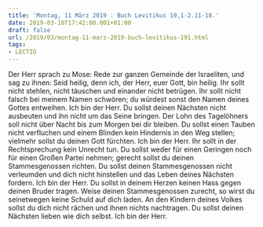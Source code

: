 ```yaml
---
title: 'Montag, 11 März 2019 : Buch Levitikus 19,1-2.11-18.'
date: 2019-03-10T17:42:00.001+01:00
draft: false
url: /2019/03/montag-11-marz-2019-buch-levitikus-191.html
tags: 
- LECTIO
---
```


Der Herr sprach zu Mose: Rede zur ganzen Gemeinde der Israeliten, und sag zu ihnen: Seid heilig, denn ich, der Herr, euer Gott, bin heilig. Ihr sollt nicht stehlen, nicht täuschen und einander nicht betrügen. Ihr sollt nicht falsch bei meinem Namen schwören; du würdest sonst den Namen deines Gottes entweihen. Ich bin der Herr. Du sollst deinen Nächsten nicht ausbeuten und ihn nicht um das Seine bringen. Der Lohn des Tagelöhners soll nicht über Nacht bis zum Morgen bei dir bleiben. Du sollst einen Tauben nicht verfluchen und einem Blinden kein Hindernis in den Weg stellen; vielmehr sollst du deinen Gott fürchten. Ich bin der Herr. Ihr sollt in der Rechtsprechung kein Unrecht tun. Du sollst weder für einen Geringen noch für einen Großen Partei nehmen; gerecht sollst du deinen Stammesgenossen richten. Du sollst deinen Stammesgenossen nicht verleumden und dich nicht hinstellen und das Leben deines Nächsten fordern. Ich bin der Herr. Du sollst in deinem Herzen keinen Hass gegen deinen Bruder tragen. Weise deinen Stammesgenossen zurecht, so wirst du seinetwegen keine Schuld auf dich laden. An den Kindern deines Volkes sollst du dich nicht rächen und ihnen nichts nachtragen. Du sollst deinen Nächsten lieben wie dich selbst. Ich bin der Herr.